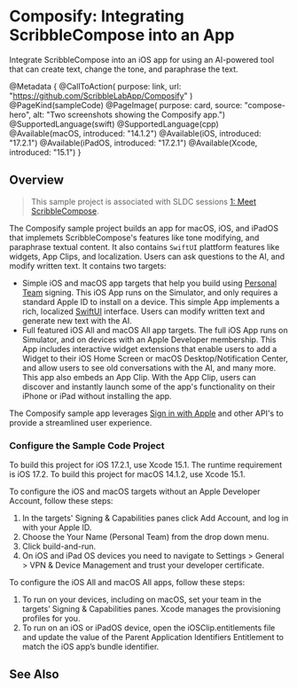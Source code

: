 # Composify: Integrating ScribbleCompose into an App

Integrate ScribbleCompose into an iOS app for using an AI-powered tool that can create text, change the tone, and paraphrase the text.

@Metadata {
    @CallToAction( purpose: link, url: "https://github.com/ScribbleLabApp/Composify" )
    @PageKind(sampleCode)
    @PageImage(
        purpose: card,
        source: "compose-hero",
        alt: "Two screenshots showing the Composify app.")
    @SupportedLanguage(swift)
    @SupportedLanguage(cpp)
    @Available(macOS, introduced: "14.1.2")
    @Available(iOS, introduced: "17.2.1")
    @Available(iPadOS, introduced: "17.2.1")
    @Available(Xcode, introduced: "15.1")
}

## Overview

> This sample project is associated with SLDC sessions [1: Meet ScribbleCompose](https://github.com/ScribbleLabApp/docs).

The Composify sample project builds an app for macOS, iOS, and iPadOS that implemets ScribbleCompose's features like tone modifying, and paraphrase textual content. It also contains ``SwiftUI`` plattform features like widgets, App Clips, and localization. Users can ask questions to the AI, and modify written text. It contains two targets:

- Simple iOS and macOS app targets that help you build using [Personal Team](https://developer.apple.com/support/code-signing/) signing. This iOS App runs on the Simulator, and only requires a standard Apple ID to install on a device. This simple App implements a rich, localized [SwiftUI](https://developer.apple.com/xcode/swiftui/) interface. Users can modify written text and generate new text with the AI.
- Full featured iOS All and macOS All app targets. The full iOS App runs on Simulator, and on devices with an Apple Developer membership. This App includes interactive widget extensions that enable users to add a Widget to their iOS Home Screen or macOS Desktop/Notification Center, and allow users to see old conversations with the AI, and many more. This app also embeds an App Clip. With the App Clip, users can discover and instantly launch some of the app's functionality on their iPhone or iPad without installing the app.

The Composify sample app leverages [Sign in with Apple]() and other API's to provide a streamlined user experience.

### Configure the Sample Code Project

To build this project for iOS 17.2.1, use Xcode 15.1. The runtime requirement is iOS 17.2. To build this project for macOS 14.1.2, use Xcode 15.1.

To configure the iOS and macOS targets without an Apple Developer Account, follow these steps:

1. In the targets' Signing & Capabilities panes click Add Account, and log in with your Apple ID.
2. Choose the Your Name (Personal Team) from the drop down menu.
3. Click build-and-run.
4. On iOS and iPad OS devices you need to navigate to Settings > General > VPN & Device Management and trust your developer certificate.

To configure the iOS All and macOS All apps, follow these steps:
1. To run on your devices, including on macOS, set your team in the targets’ Signing & Capabilities panes. Xcode manages the provisioning profiles for you.
2. To run on an iOS or iPadOS device, open the iOSClip.entitlements file and update the value of the Parent Application Identifiers Entitlement to match the iOS app’s bundle identifier.

## See Also
